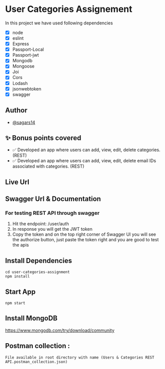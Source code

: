 # User Categories Assignement

In this project we have used following dependencies

- [x] node
- [x] eslint
- [x] Express
- [x] Passport-Local
- [x] Passport-jwt
- [x] Mongodb
- [x] Mongoose
- [x] Joi
- [x] Cors
- [x] Lodash
- [x] jsonwebtoken
- [x] swagger

## Author

- [@sagars14](https://github.com/sagars14)

## ✨ Bonus points covered

- ✅ Developed an app where users can add, view, edit, delete categories. (REST)
- ✅ Developed an app where users can add, view, edit, delete email IDs associated with categories. (REST)

## Live Url

## Swagger Url & Documentation

### For testing REST API through swagger

1. Hit the endpoint: /user/auth
2. In response you will get the JWT token
3. Copy the token and on the top right corner of Swagger UI you will see the authorize button, just paste the token right and you are good to test the apis

## Install Dependencies

```
cd user-categories-assignment
npm install
```

## Start App

```
npm start
```

## Install MongoDB

https://www.mongodb.com/try/download/community

## Postman collection :

```
File available in root directory with name (Users & Categories REST API.postman_collection.json)
```
